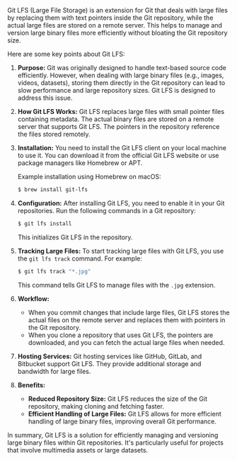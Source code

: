 Git LFS (Large File Storage) is an extension for Git that deals with large files by replacing them with text pointers inside the Git repository, while the actual large files are stored on a remote server. This helps to manage and version large binary files more efficiently without bloating the Git repository size.

Here are some key points about Git LFS:

1. **Purpose:**
   Git was originally designed to handle text-based source code efficiently. However, when dealing with large binary files (e.g., images, videos, datasets), storing them directly in the Git repository can lead to slow performance and large repository sizes. Git LFS is designed to address this issue.

2. **How Git LFS Works:**
   Git LFS replaces large files with small pointer files containing metadata. The actual binary files are stored on a remote server that supports Git LFS. The pointers in the repository reference the files stored remotely.

3. **Installation:**
   You need to install the Git LFS client on your local machine to use it. You can download it from the official Git LFS website or use package managers like Homebrew or APT.

   Example installation using Homebrew on macOS:
   ```bash
   $ brew install git-lfs
   ```

4. **Configuration:**
   After installing Git LFS, you need to enable it in your Git repositories. Run the following commands in a Git repository:

   ```bash
   $ git lfs install
   ```

   This initializes Git LFS in the repository.

5. **Tracking Large Files:**
   To start tracking large files with Git LFS, you use the `git lfs track` command. For example:

   ```bash
   $ git lfs track "*.jpg"
   ```

   This command tells Git LFS to manage files with the `.jpg` extension.

6. **Workflow:**
   - When you commit changes that include large files, Git LFS stores the actual files on the remote server and replaces them with pointers in the Git repository.
   - When you clone a repository that uses Git LFS, the pointers are downloaded, and you can fetch the actual large files when needed.

7. **Hosting Services:**
   Git hosting services like GitHub, GitLab, and Bitbucket support Git LFS. They provide additional storage and bandwidth for large files.

8. **Benefits:**
   - **Reduced Repository Size:** Git LFS reduces the size of the Git repository, making cloning and fetching faster.
   - **Efficient Handling of Large Files:** Git LFS allows for more efficient handling of large binary files, improving overall Git performance.

In summary, Git LFS is a solution for efficiently managing and versioning large binary files within Git repositories. It's particularly useful for projects that involve multimedia assets or large datasets.

